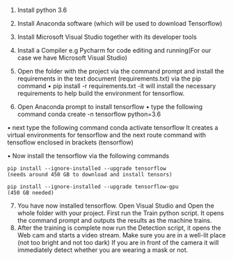 1. Install python 3.6
2. Install Anaconda software (which will be used to download Tensorflow)
3. Install Microsoft Visual Studio together with its developer tools
4. Install a Compiler e.g Pycharm for code editing and running(For our case we have Microsoft Visual Studio)
5. Open the folder with the project via the command prompt and install the requirements in the text document (requirements.txt) via the pip command
•	pip install -r requirements.txt 
-it will install the necessary requirements to help build the environment for tensorflow.


6. Open Anaconda prompt to install tensorflow
• type the following command
 	conda create -n tensorflow python=3.6

• next type the following command
conda activate tensorflow
It creates a virtual environments for tensorflow and the next route command with tensoflow enclosed in brackets (tensorflow)

•	Now install the tensorflow  via the following commands
 
	pip install --ignore-installed --upgrade tensorflow
	(needs around 450 GB to download and install tensors)

	pip install --ignore-installed --upgrade tensorflow-gpu 
	(450 GB needed)
7. You have now installed tensorflow. Open Visual Studio and Open the whole folder with your project. First run the Train python script. It opens the command prompt and outputs the results as the machine trains.
8. After the training is complete now run the Detection script, it opens the Web cam and starts a video stream. Make sure you are in a well-lit place (not too bright and not too dark)
If you are in front of the camera it will immediately detect whether you are wearing a mask or not.
